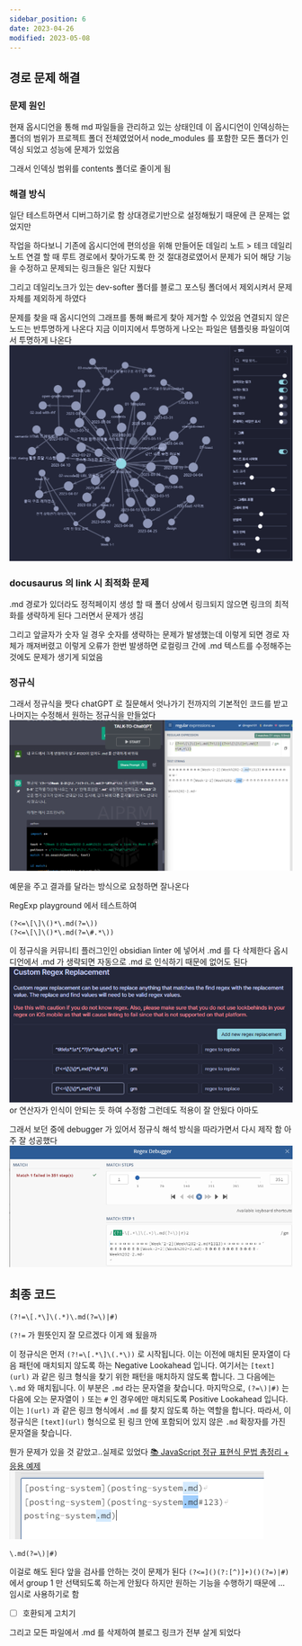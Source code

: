```yaml
---
sidebar_position: 6
date: 2023-04-26
modified: 2023-05-08
---
```


## 경로 문제 해결

### 문제 원인

현재 옵시디언을 통해 md 파일들을 관리하고 있는 상태인데
이 옵시디언이 인덱싱하는 폴더의 범위가 프로젝트 폴더 전체였었어서 node_modules 를 포함한 모든 폴더가 인덱싱 되었고
성능에 문제가 있었음

그래서 인덱싱 범위를 contents 폴더로 줄이게 됨

### 해결 방식

일단 테스트하면서 디버그하기로 함 상대경로기반으로 설정해뒀기 때문에 큰 문제는 없었지만

작업을 하다보니 기존에 옵시디언에 편의성을 위해 만들어둔
데일리 노트 > 테크 데일리 노트 연결 할 때 루트 경로에서 찾아가도록 한 것 절대경로였어서 문제가 되어 해당 기능을 수정하고
문제되는 링크들은 일단 지웠다

그리고 데일리노크가 있는 dev-softer 폴더를 블로그 포스팅 폴더에서 제외시켜서 문제 자체를 제외하게 하였다

문제를 찾을 때 옵시디언의 그래프를 통해 빠르게 찾아 제거할 수 있었음
연결되지 않은 노드는 반투명하게 나온다 지금 이미지에서 투명하게 나오는 파일은 템플릿용 파일이여서 투명하게 나온다
![](file/posting-system.png)

### docusaurus 의 link 시 최적화 문제

.md 경로가 있더라도 정적페이지 생성 할 때 폴더 상에서 링크되지 않으면 링크의 최적화를 생략하게 된다
그러면서 문제가 생김

그리고 앞글자가 숫자 일 경우 숫자를 생략하는 문제가 발생했는데
이렇게 되면 경로 자체가 깨져버렸고
이렇게 오류가 한번 발생하면 로컬링크 간에 .md 텍스트를 수정해주는 것에도 문제가 생기게 되었음

### 정규식

그래서 정규식을 짯다
chatGPT 로 질문해서 엇나가기 전까지의 기본적인 코드를 받고 나머지는 수정해서 원하는 정규식을 만들었다
![](file/posting-system-1.png)

예문을 주고 결과를 달라는 방식으로 요청하면 잘나온다

RegExp playground 에서 테스트하여

```RegExp
(?<=\[\]\()*\.md(?=\))
(?<=\[\]\()*\.md(?=\#.*\))
```

이 정규식을 커뮤니티 플러그인인 obsidian linter 에 넣어서 .md 를 다 삭제한다
옵시디언에서 .md 가 생략되면 자동으로 .md 로 인식하기 때문에 없어도 된다
![](file/posting-system-2.png)
or 연산자가 인식이 안되는 듯 하여 수정함
그런데도 적용이 잘 안됬다 아마도

그래서 보던 중에 debugger 가 있어서 정규식 해석 방식을 따라가면서 다시 제작 함
아주 잘 성공했다
![](file/posting-system-3.png)

## 최종 코드

```
(?!=\[.*\]\(.*)\.md(?=\)|#)
```

`(?!=` 가 뭔뜻인지 잘 모르겠다 이게 왜 됬을까

이 정규식은 먼저 `(?!=\[.*\]\(.*\))` 로 시작됩니다. 이는 이전에 매치된 문자열이 다음 패턴에 매치되지 않도록 하는 Negative Lookahead 입니다. 여기서는 `[text](url)` 과 같은 링크 형식을 찾기 위한 패턴을 매치하지 않도록 합니다.
그 다음에는 `\.md` 와 매치됩니다. 이 부분은 `.md` 라는 문자열을 찾습니다.
마지막으로, `(?=\)|#)` 는 다음에 오는 문자열이 `)` 또는 `#` 인 경우에만 매치되도록 Positive Lookahead 입니다. 이는 `](url)` 과 같은 링크 형식에서 `.md` 를 찾지 않도록 하는 역할을 합니다.
따라서, 이 정규식은 `[text](url)` 형식으로 된 링크 안에 포함되어 있지 않은 `.md` 확장자를 가진 문자열을 찾습니다.

뭔가 문제가 있을 것 같았고..실제로 있었다
[📚 JavaScript 정규 표현식 문법 총정리 + 응용 예제](https://inpa.tistory.com/entry/JS-%F0%9F%93%9A-%EC%A0%95%EA%B7%9C%EC%8B%9D-RegExp-%EB%88%84%EA%B5%AC%EB%82%98-%EC%9D%B4%ED%95%B4%ED%95%98%EA%B8%B0-%EC%89%BD%EA%B2%8C-%EC%A0%95%EB%A6%AC)
![](file/posting-system-4.png)

```
\.md(?=\)|#)
```

이걸로 해도 된다
앞을 검사를 안하는 것이 문제가 된다
`(?<=]()(?:[^)]+)()(?=)|#)` 에서 group 1 만 선택되도록 하는게 안됬다
하지만 원하는 기능을 수행하기 때문에 ... 임시로 사용하기로 함

- [ ] 호환되게 고치기

그리고 모든 파일에서 .md 를 삭제하여 블로그 링크가 전부 살게 되었다
